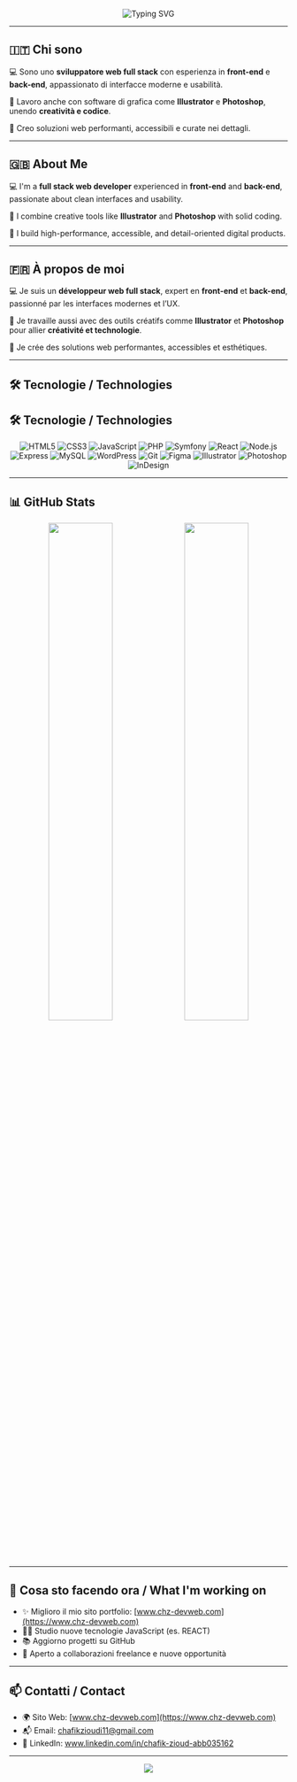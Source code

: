 <p align="center">
  <img src="https://readme-typing-svg.herokuapp.com?font=Fira+Code&size=26&pause=1000&color=00B9E7&center=true&vCenter=true&width=900&lines=Ciao%2C+sono+CHAFIK+ZIOUDI+👋;Full+Stack+Web+Developer;Front-end+%7C+Back-end+%7C+UI+Design;Multilingue%3A+IT+%7C+EN+%7C+FR" alt="Typing SVG" />
</p>

---

## 🇮🇹 Chi sono

💻 Sono uno **sviluppatore web full stack** con esperienza in **front-end** e **back-end**, appassionato di interfacce moderne e usabilità.

🎨 Lavoro anche con software di grafica come **Illustrator** e **Photoshop**, unendo **creatività e codice**.

🚀 Creo soluzioni web performanti, accessibili e curate nei dettagli.

---

## 🇬🇧 About Me

💻 I'm a **full stack web developer** experienced in **front-end** and **back-end**, passionate about clean interfaces and usability.

🎨 I combine creative tools like **Illustrator** and **Photoshop** with solid coding.

🚀 I build high-performance, accessible, and detail-oriented digital products.

---

## 🇫🇷 À propos de moi

💻 Je suis un **développeur web full stack**, expert en **front-end** et **back-end**, passionné par les interfaces modernes et l’UX.

🎨 Je travaille aussi avec des outils créatifs comme **Illustrator** et **Photoshop** pour allier **créativité et technologie**.

🚀 Je crée des solutions web performantes, accessibles et esthétiques.

---

## 🛠️ Tecnologie / Technologies

## 🛠️ Tecnologie / Technologies

<div align="center">
  
![HTML5](https://img.shields.io/badge/HTML5-E34F26?style=for-the-badge&logo=html5&logoColor=white)
![CSS3](https://img.shields.io/badge/CSS3-1572B6?style=for-the-badge&logo=css3&logoColor=white)
![JavaScript](https://img.shields.io/badge/JavaScript-F7DF1E?style=for-the-badge&logo=javascript&logoColor=black)
![PHP](https://img.shields.io/badge/PHP-777BB4?style=for-the-badge&logo=php&logoColor=white)
![Symfony](https://img.shields.io/badge/Symfony-Black?style=for-the-badge&logo=symfony&logoColor=white)
![React](https://img.shields.io/badge/React-20232A?style=for-the-badge&logo=react&logoColor=61DAFB)
![Node.js](https://img.shields.io/badge/Node.js-339933?style=for-the-badge&logo=nodedotjs&logoColor=white)
![Express](https://img.shields.io/badge/Express-000000?style=for-the-badge&logo=express&logoColor=white)
![MySQL](https://img.shields.io/badge/MySQL-4479A1?style=for-the-badge&logo=mysql&logoColor=white)
![WordPress](https://img.shields.io/badge/WordPress-21759B?style=for-the-badge&logo=wordpress&logoColor=white)
![Git](https://img.shields.io/badge/Git-F05032?style=for-the-badge&logo=git&logoColor=white)
![Figma](https://img.shields.io/badge/Figma-F24E1E?style=for-the-badge&logo=figma&logoColor=white)
![Illustrator](https://img.shields.io/badge/Illustrator-FF9A00?style=for-the-badge&logo=adobeillustrator&logoColor=white)
![Photoshop](https://img.shields.io/badge/Photoshop-31A8FF?style=for-the-badge&logo=adobephotoshop&logoColor=white)
![InDesign](https://img.shields.io/badge/InDesign-FF3366?style=for-the-badge&logo=adobeindesign&logoColor=white)

</div>


---

## 📊 GitHub Stats

<p align="center">
  <img src="https://github-readme-stats.vercel.app/api?username=chzioudi&show_icons=true&theme=tokyonight&border_radius=10" width="48%"/>
  <img src="https://github-readme-stats.vercel.app/api/top-langs/?username=chzioudi&layout=compact&theme=tokyonight&border_radius=10" width="48%" />
</p>

---

## 🧩 Cosa sto facendo ora / What I'm working on

- ✨ Miglioro il mio sito portfolio: [www.chz-devweb.com](https://www.chz-devweb.com)
- 👨‍💻 Studio nuove tecnologie JavaScript (es. REACT)
- 📚 Aggiorno progetti su GitHub
- 🤝 Aperto a collaborazioni freelance e nuove opportunità

---

## 📫 Contatti / Contact

- 🌍 Sito Web: [www.chz-devweb.com](https://www.chz-devweb.com)
- 📬 Email: [chafikzioudi11@gmail.com](mailto:chafikzioudi11@gmail.com)
- 💼 LinkedIn: www.linkedin.com/in/chafik-zioud-abb035162

---

<p align="center">
  <img src="https://capsule-render.vercel.app/api?type=waving&color=00b9e7&height=120&section=footer"/>
</p>
